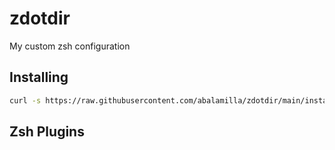 # zdotdir
My custom zsh configuration

## Installing
```zsh
curl -s https://raw.githubusercontent.com/abalamilla/zdotdir/main/install.sh | zsh
```

## Zsh Plugins
